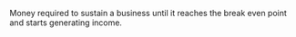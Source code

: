Money required to sustain a business until it reaches the break even point and starts generating income.